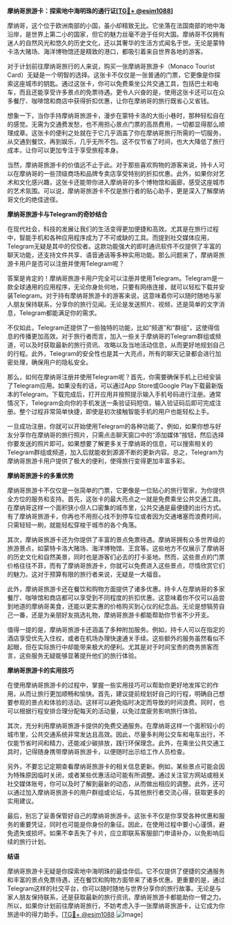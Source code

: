 **摩纳哥旅游卡：探索地中海明珠的通行证[[TG💪+ @esim1088](https://t.me/s/esim1088)]**

摩纳哥，这个位于欧洲南部的小国，虽小却精致无比。它坐落在法国南部的地中海沿岸，是世界上第二小的国家，但它的魅力丝毫不逊于任何大国。摩纳哥不仅拥有迷人的自然风光和悠久的历史文化，还以其奢华的生活方式闻名于世。无论是蒙特卡洛大赌场、海洋博物馆还是精致的港口，都吸引着来自世界各地的游客。

对于计划前往摩纳哥旅行的人来说，购买一张摩纳哥旅游卡（Monaco Tourist Card）无疑是一个明智的选择。这张卡不仅仅是一张普通的门票，它更像是你探索这座城市的钥匙。通过这张卡，你可以免费乘坐公共交通工具，包括巴士和电车，而且还能享受许多景点的免票待遇。更令人兴奋的是，使用这张卡还可以在众多餐厅、咖啡馆和商店中获得折扣优惠，让你在摩纳哥的旅行既省心又省钱。

想象一下，当你手持摩纳哥旅游卡，漫步在蒙特卡洛的大街小巷时，那种轻松自在的感觉。无需为交通费发愁，也不用担心景点门票的高昂费用，一切都显得那么顺理成章。这张卡的便利之处就在于它几乎涵盖了你在摩纳哥旅行所需的一切服务，从交通到餐饮，再到娱乐，几乎无所不包。这不仅节省了时间，也大大降低了旅行成本，让你可以更加专注于享受旅程本身。

当然，摩纳哥旅游卡的价值远不止于此。对于那些喜欢购物的游客来说，持卡人可以在摩纳哥的一些顶级商场和品牌专卖店享受特别的折扣优惠。此外，如果你对艺术和文化感兴趣，这张卡还能带你进入摩纳哥的多个博物馆和画廊，感受这座城市的艺术氛围。可以说，摩纳哥旅游卡不仅是旅行者的贴心助手，更是深入了解摩纳哥文化的绝佳途径。

**摩纳哥旅游卡与Telegram的奇妙结合**

在现代社会，科技的发展让我们的生活变得更加便捷和高效。尤其是在旅行过程中，智能手机和各种应用程序成为了不可或缺的工具。而提到社交媒体应用，Telegram无疑是其中的佼佼者。这款功能强大的即时通讯软件不仅提供了丰富的聊天功能，还支持文件共享、语音通话等多种实用功能。那么问题来了，摩纳哥旅游卡用户是否可以注册并使用Telegram呢？

答案是肯定的！摩纳哥旅游卡用户完全可以注册并使用Telegram。Telegram是一款全球通用的应用程序，无论你身处何地，只要有网络连接，就可以轻松下载并安装Telegram。对于持有摩纳哥旅游卡的游客来说，这意味着你可以随时随地与家人朋友保持联系，分享你的旅行见闻。无论是发送照片、视频，还是简单的文字消息，Telegram都能满足你的需求。

不仅如此，Telegram还提供了一些独特的功能，比如“频道”和“群组”，这使得信息的传播更加高效。对于旅行者而言，加入一些关于摩纳哥的Telegram群组或频道，可以及时获取最新的旅行资讯、攻略以及当地活动信息，从而更好地规划自己的行程。此外，Telegram的安全性也是其一大亮点，所有的聊天记录都会进行加密处理，确保用户的隐私安全。

那么，如何在摩纳哥注册并使用Telegram呢？首先，你需要确保手机上已经安装了Telegram应用。如果没有的话，可以通过App Store或Google Play下载最新版本的Telegram。下载完成后，打开应用并按照提示输入手机号码进行注册。通常情况下，Telegram会向你的手机发送一条验证码短信，输入验证码后即可完成注册。整个过程非常简单快捷，即使是初次接触智能手机的用户也能轻松上手。

一旦成功注册，你就可以开始使用Telegram的各种功能了。例如，如果你想与好友分享你在摩纳哥的旅行照片，只需点击聊天窗口中的“添加媒体”按钮，然后选择你要发送的照片即可。如果想要了解更多关于摩纳哥的信息，可以搜索相关的Telegram群组或频道，加入后就能收到源源不断的更新内容。总之，Telegram为摩纳哥旅游卡用户提供了极大的便利，使得旅行变得更加丰富多彩。

**摩纳哥旅游卡的多重优势**

摩纳哥旅游卡不仅仅是一张简单的门票，它更像是一位贴心的旅行管家，为你提供全方位的服务和支持。首先，这张卡的最大亮点之一就是免费乘坐公共交通工具。在摩纳哥这样一个面积狭小但人口密集的城市里，公共交通是最便捷的出行方式。有了摩纳哥旅游卡，你再也不用担心找不到停车位或者因为交通堵塞而浪费时间，只需轻轻一刷，就能轻松穿梭于城市的各个角落。

其次，摩纳哥旅游卡还为你提供了丰富的景点免票待遇。摩纳哥拥有众多世界级的旅游景点，如蒙特卡洛大赌场、海洋博物馆、王宫等。这些地方不仅展示了摩纳哥的历史文化和自然美景，同时也是游客们必去的打卡圣地。然而，这些景点的门票价格往往不菲，而有了摩纳哥旅游卡，你就可以免费进入这些景点，尽情欣赏它们的魅力。这对于预算有限的旅行者来说，无疑是一大福音。

此外，摩纳哥旅游卡还在餐饮和购物方面提供了诸多优惠。持卡人在摩纳哥的多家餐厅、咖啡馆和商店都可以享受到不同程度的折扣优惠。这意味着你不仅可以品尝到地道的摩纳哥美食，还能以更实惠的价格购买到心仪的纪念品。无论是想犒劳自己一番，还是为亲朋好友挑选礼物，摩纳哥旅游卡都能帮助你节省不少开支。

值得一提的是，摩纳哥旅游卡还涵盖了多种附加服务。例如，持卡人可以在指定的酒店享受优先入住权，或者在机场办理快速通关手续。这些额外的服务虽然看似不起眼，但在实际旅行中却能带来极大的便利。尤其是对于时间宝贵的商务旅客而言，这些服务无疑能够显著提升他们的旅行体验。

**摩纳哥旅游卡的实用技巧**

在使用摩纳哥旅游卡的过程中，掌握一些实用技巧可以帮助你更好地发挥它的作用，从而让旅行更加顺畅和愉快。首先，建议提前规划好自己的行程，明确自己想要参观的景点和体验的活动。这样可以避免临时决定而导致的时间浪费。同时，也可以根据行程安排合理分配每天的活动量，以免过度疲劳影响旅行体验。

其次，充分利用摩纳哥旅游卡提供的免费交通服务。在摩纳哥这样一个面积较小的城市里，公共交通系统非常发达且高效。因此，尽量多利用公交车和电车出行，不仅能节省时间和精力，还能减少碳排放，践行环保理念。此外，在乘坐公共交通工具时，记得随身携带摩纳哥旅游卡，以便随时出示给工作人员检查。

另外，不要忘记定期查看摩纳哥旅游卡的相关信息更新。例如，某些景点可能会因为特殊原因临时关闭，或者某些优惠活动可能有所调整。通过关注官方网站或相关社交媒体账号，你可以及时了解到最新的动态，从而做出相应的调整。此外，还可以通过加入摩纳哥旅游卡的用户群组或论坛，与其他旅行者交流心得，获取更多的实用建议。

最后，别忘了妥善保管好自己的摩纳哥旅游卡。这张卡不仅是你享受各种优惠和服务的重要凭证，同时也可能是你身份的象征。因此，在使用过程中要小心谨慎，避免遗失或损坏。如果不幸丢失了卡片，应立即联系客服部门申请补办，以免影响后续的旅行计划。

**结语**

摩纳哥旅游卡无疑是你探索地中海明珠的最佳伴侣。它不仅提供了便捷的交通服务和丰富的景点免票待遇，还在餐饮和购物方面带来了诸多优惠。更重要的是，通过Telegram这样的社交平台，你可以随时随地与世界分享你的旅行故事。无论是与家人朋友保持联系，还是获取最新的旅行资讯，摩纳哥旅游卡都能助你一臂之力。所以，如果你计划前往摩纳哥旅行，不妨考虑入手一张摩纳哥旅游卡，让它成为你旅途中的得力助手。[[TG💪+ @esim1088](https://t.me/s/esim1088) ![Image](https://i.postimg.cc/4NQfJmqS/Snipaste-2025-05-13-00-14-12.png)]